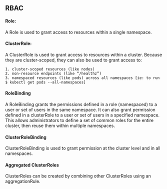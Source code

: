 ## RBAC

#### Role: 
A Role is used to grant access to resources within a single namespace.
#### ClusterRole: 
A ClusterRole is used to grant access to resources within a cluster. Because they are cluster-scoped, they can also be used to grant access to:

```
1. cluster-scoped resources (like nodes)
2. non-resource endpoints (like “/healthz”)
3. namespaced resources (like pods) across all namespaces [ie: to run $ kubectl get pods --all-namespaces]
```
#### RoleBinding
A RoleBinding grants the permissions defined in a role (namespaced) to a user or set of users in the same namespace.
It can also grant permission defined in a clusterRole to a user or set of users in a specified namespace. 
This allows administrators to define a set of common roles for the entire cluster, then reuse them within multiple namespaces.
#### ClusterRoleBinding
ClusterRoleBinding is used to grant permission at the cluster level and in all namespaces.
#### Aggregated ClusterRoles
ClusterRoles can be created by combining other ClusterRoles using an aggregationRule.


